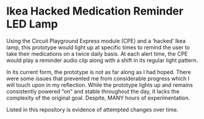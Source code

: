 # Ikea Hacked Medication Reminder LED Lamp

Using the Circuit Playground Express module (CPE) and a ‘hacked’ Ikea lamp, this prototype would light up at specific times to remind the user to take their medications on a twice daily basis. At each alert time, the CPE would play a reminder audio clip along with a shift in its regular light pattern. 

In its current form, the prototype is not as far along as I had hoped. There were some issues that prevented me from considerable progress which I will touch upon in my reflection. While the prototype lights up and remains consistently powered “on” and stable throughout the day, it lacks the complexity of the original goal. Despite, MANY hours of experimentation. 

Listed in this repository is evidence of attempted changes over time.
